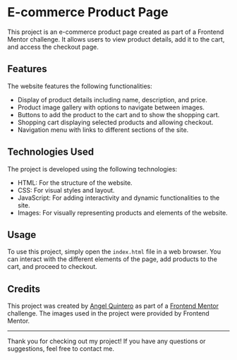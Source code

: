 # E-commerce Product Page

This project is an e-commerce product page created as part of a Frontend Mentor challenge. It allows users to view product details, add it to the cart, and access the checkout page.

## Features

The website features the following functionalities:

- Display of product details including name, description, and price.
- Product image gallery with options to navigate between images.
- Buttons to add the product to the cart and to show the shopping cart.
- Shopping cart displaying selected products and allowing checkout.
- Navigation menu with links to different sections of the site.

## Technologies Used

The project is developed using the following technologies:

- HTML: For the structure of the website.
- CSS: For visual styles and layout.
- JavaScript: For adding interactivity and dynamic functionalities to the site.
- Images: For visually representing products and elements of the website.

## Usage

To use this project, simply open the `index.html` file in a web browser. You can interact with the different elements of the page, add products to the cart, and proceed to checkout.

## Credits

This project was created by [Angel Quintero](https://angel-quintero-portafolio.netlify.app) as part of a [Frontend Mentor](https://www.frontendmentor.io?ref=challenge) challenge. The images used in the project were provided by Frontend Mentor.

--- 

Thank you for checking out my project! If you have any questions or suggestions, feel free to contact me.
